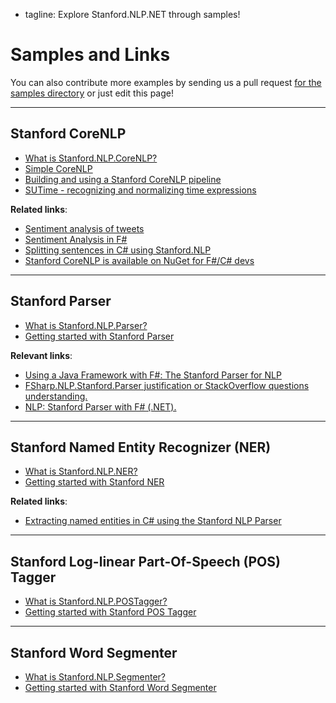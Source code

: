  - tagline: Explore Stanford.NLP.NET through samples!

# Samples and Links

You can also contribute more examples by sending us a pull
request [for the samples directory](https://github.com/sergey-tihon/Stanford.NLP.NET/tree/master/docs/source/samples) or just edit this page!


___

## Stanford CoreNLP

* [What is Stanford.NLP.CoreNLP?](samples/CoreNLP.html)
* [Simple CoreNLP](samples/CoreNLP.Simple.html)
* [Building and using a Stanford CoreNLP pipeline](samples/CoreNLP.Pipeline.html)
* [SUTime - recognizing and normalizing time expressions](samples/CoreNLP.SUTime.html)

__Related links__:

* [Sentiment analysis of tweets](https://github.com/evelinag/SentimentAnalysisDemo)
* [Sentiment Analysis in F#](https://automatagears.com/articles/sentiment-analysis-in-fsharp/)
* [Splitting sentences in C# using Stanford.NLP](https://www.rhyous.com/2014/10/20/splitting-sentences-in-c-using-stanford-nlp/)
* [Stanford CoreNLP is available on NuGet for F#/C# devs](https://sergeytihon.com/2013/10/26/stanford-corenlp-is-available-on-nuget-for-fc-devs/)


___

## Stanford Parser

* [What is Stanford.NLP.Parser?](samples/Parser.html)
* [Getting started with Stanford Parser](samples/Parser.Sample.html)


__Relevant links__:

* [Using a Java Framework with F#: The Stanford Parser for NLP](https://blogs.msdn.microsoft.com/dsyme/2013/02/05/using-a-java-framework-with-f-the-stanford-parser-for-nlp/)
* [FSharp.NLP.Stanford.Parser justification or StackOverflow questions understanding.](http://sergeytihon.wordpress.com/2013/07/21/fsharp-nlp-stanford-parser-justification-or-stackoverflow-questions-understanding/)
* [NLP: Stanford Parser with F# (.NET).](http://sergeytihon.wordpress.com/2013/02/05/nlp-stanford-parser-with-f-net/)



---

## Stanford Named Entity Recognizer (NER)

* [What is Stanford.NLP.NER?](samples/NER.html)
* [Getting started with Stanford NER](samples/NER.Sample.html)

__Related links__:

* [Extracting named entities in C# using the Stanford NLP Parser](http://www.stewh.com/2013/11/extracting-named-entities-in-c-using-the-stanford-nlp-parser/)



---

## Stanford Log-linear Part-Of-Speech (POS) Tagger

* [What is Stanford.NLP.POSTagger?](samples/POSTagger.html)
* [Getting started with Stanford POS Tagger](samples/POSTagger.Sample.html)

---

## Stanford Word Segmenter

* [What is Stanford.NLP.Segmenter?](samples/Segmenter.html)
* [Getting started with Stanford Word Segmenter](samples/Segmenter.Sample.html)

